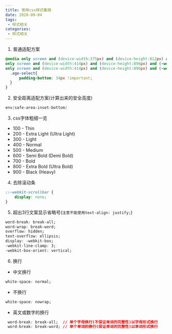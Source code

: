 ```yaml
---
title: 常用css样式集锦
date: 2020-09-04
tags:
 - 样式相关
categories: 
 - 样式相关
---
```

1. 普通适配方案
``` css
@media only screen and (device-width:375px) and (device-height:812px) and (-webkit-device-pixel-ratio:3),
only screen and (device-width:414px) and (device-height:896px) and (-webkit-device-pixel-ratio:2),
only screen and (device-width:414px) and (device-height:896px) and (-webkit-device-pixel-ratio:3){
  .age-select{
      padding-bottom: 34px !important;
  }
}
```
2. 安全距离适配方案(计算出来的安全高度)
``` css
env(safe-area-inset-bottom)
```
3. css字体粗细一览
- 100 - Thin
- 200 - Extra Light (Ultra Light)
- 300 - Light
- 400 - Normal
- 500 - Medium
- 600 - Semi Bold (Demi Bold)
- 700 - Bold
- 800 - Extra Bold (Ultra Bold)
- 900 - Black (Heavy)
4. 去除滚动条
``` css
::-webkit-scrollbar {
    display: none;
}
```
5. 超出3行文案显示省略号(`注意不能使用text-align: justify;`)
``` css
word-break: break-all;
word-wrap: break-word;
overflow: hidden;
text-overflow: ellipsis;
display: -webkit-box;
-webkit-line-clamp: 3;
-webkit-box-orient: vertical;
```
6. 换行
- 中文换行 
``` css
white-space: normal;
```
- 不换行
``` css
white-space: nowrap;
```
- 英文或数字的换行
``` css
 word-break: break-all;  // 单个字母换行(不保证单词的完整性)以字母形式换行
 word-break: break-word; // 单个单词的换行(保证单词的完整性)以单词形式换行
```